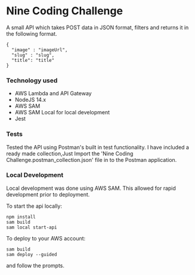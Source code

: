 # Nine Coding Challenge

A small API which takes POST data in JSON format, filters and returns it in the following format.

```
{
  "image" : "imageUrl",
  "slug" : "slug",
  "title": "title"
}
```

### Technology used

- AWS Lambda and API Gateway
- NodeJS 14.x
- AWS SAM
- AWS SAM Local for local development
- Jest

### Tests

Tested the API using Postman's built in test functionality. I have included a ready made collection,Just Import the 'Nine Coding Challenge.postman_collection.json' file in to the Postman application.

### Local Development

Local development was done using AWS SAM. This allowed for rapid development prior to deployment.

To start the api locally:

```
npm install
sam build
sam local start-api
```

To deploy to your AWS account:

```
sam build
sam deploy --guided
```

and follow the prompts.
